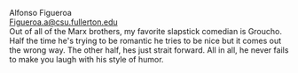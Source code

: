 Alfonso Figueroa  
Figueroa.a@csu.fullerton.edu  
Out of all of the Marx brothers, my favorite slapstick comedian is Groucho. Half the time he's trying to be romantic he tries to be nice but it comes out the wrong way. The other half, hes just strait forward. All in all, he never fails to make you laugh with his style of humor.